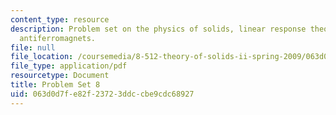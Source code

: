 ```yaml
---
content_type: resource
description: Problem set on the physics of solids, linear response theory, and Heisenberg
  antiferromagnets.
file: null
file_location: /coursemedia/8-512-theory-of-solids-ii-spring-2009/063d0d7fe82f23723ddccbe9cdc68927_MIT8_512s09_2004_pset08.pdf
file_type: application/pdf
resourcetype: Document
title: Problem Set 8
uid: 063d0d7f-e82f-2372-3ddc-cbe9cdc68927
---
```

